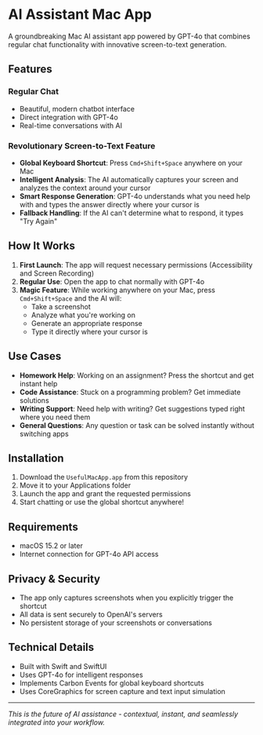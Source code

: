 # AI Assistant Mac App

A groundbreaking Mac AI assistant app powered by GPT-4o that combines regular chat functionality with innovative screen-to-text generation.

## Features

### Regular Chat
- Beautiful, modern chatbot interface
- Direct integration with GPT-4o
- Real-time conversations with AI

### Revolutionary Screen-to-Text Feature
- **Global Keyboard Shortcut**: Press `Cmd+Shift+Space` anywhere on your Mac
- **Intelligent Analysis**: The AI automatically captures your screen and analyzes the context around your cursor
- **Smart Response Generation**: GPT-4o understands what you need help with and types the answer directly where your cursor is
- **Fallback Handling**: If the AI can't determine what to respond, it types "Try Again"

## How It Works

1. **First Launch**: The app will request necessary permissions (Accessibility and Screen Recording)
2. **Regular Use**: Open the app to chat normally with GPT-4o
3. **Magic Feature**: While working anywhere on your Mac, press `Cmd+Shift+Space` and the AI will:
   - Take a screenshot
   - Analyze what you're working on
   - Generate an appropriate response
   - Type it directly where your cursor is

## Use Cases

- **Homework Help**: Working on an assignment? Press the shortcut and get instant help
- **Code Assistance**: Stuck on a programming problem? Get immediate solutions
- **Writing Support**: Need help with writing? Get suggestions typed right where you need them
- **General Questions**: Any question or task can be solved instantly without switching apps

## Installation

1. Download the `UsefulMacApp.app` from this repository
2. Move it to your Applications folder
3. Launch the app and grant the requested permissions
4. Start chatting or use the global shortcut anywhere!

## Requirements

- macOS 15.2 or later
- Internet connection for GPT-4o API access

## Privacy & Security

- The app only captures screenshots when you explicitly trigger the shortcut
- All data is sent securely to OpenAI's servers
- No persistent storage of your screenshots or conversations

## Technical Details

- Built with Swift and SwiftUI
- Uses GPT-4o for intelligent responses
- Implements Carbon Events for global keyboard shortcuts
- Uses CoreGraphics for screen capture and text input simulation

---

*This is the future of AI assistance - contextual, instant, and seamlessly integrated into your workflow.*
